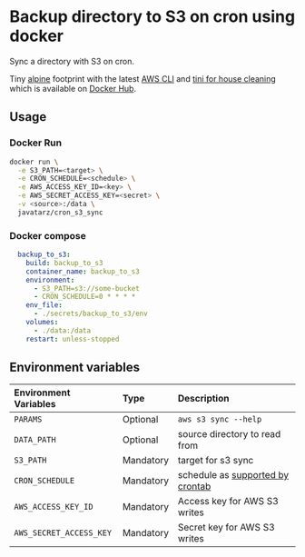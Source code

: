 # Backup directory to S3 on cron using docker

Sync a directory with S3 on cron.

Tiny [alpine](https://hub.docker.com/_/alpine) footprint with the latest [AWS CLI](https://pypi.org/project/awscli/) and [tini for house cleaning](https://github.com/krallin/tini/issues/8#issuecomment-146135930) which is available on [Docker Hub](https://hub.docker.com/r/javatarz/cron_s3_sync).

## Usage
### Docker Run
```bash
docker run \
  -e S3_PATH=<target> \
  -e CRON_SCHEDULE=<schedule> \
  -e AWS_ACCESS_KEY_ID=<key> \
  -e AWS_SECRET_ACCESS_KEY=<secret> \
  -v <source>:/data \
  javatarz/cron_s3_sync
```

### Docker compose
```yaml
  backup_to_s3:
    build: backup_to_s3
    container_name: backup_to_s3
    environment:
      - S3_PATH=s3://some-bucket
      - CRON_SCHEDULE=0 * * * *
    env_file:
      - ./secrets/backup_to_s3/env
    volumes:
      - ./data:/data
    restart: unless-stopped
```

## Environment variables

| Environment Variables   | Type      | Description
| :---------------------  | :-------- | :----
| `PARAMS`                | Optional  | `aws s3 sync --help`
| `DATA_PATH`             | Optional  | source directory to read from
| `S3_PATH`               | Mandatory | target for s3 sync
| `CRON_SCHEDULE`         | Mandatory | schedule as [supported by crontab](https://crontab.guru)
| `AWS_ACCESS_KEY_ID`     | Mandatory | Access key for AWS S3 writes
| `AWS_SECRET_ACCESS_KEY` | Mandatory | Secret key for AWS S3 writes
